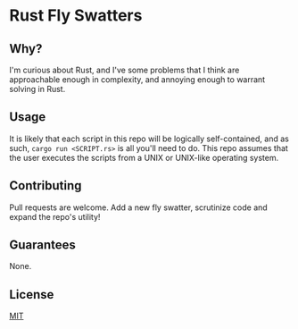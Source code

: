 # Rust Fly Swatters

## Why?

I'm curious about Rust, and I've some problems that I think are approachable enough in complexity, and annoying enough to warrant solving in Rust.


## Usage

It is likely that each script in this repo will be logically self-contained, and as such, `cargo run <SCRIPT.rs>` is all you'll need to do. This repo assumes  that the user executes the scripts from a UNIX or UNIX-like operating system.


## Contributing

Pull requests are welcome. Add a new fly swatter, scrutinize code and expand the repo's utility!

## Guarantees
None.

## License

[MIT](https://choosealicense.com/licenses/mit/)
